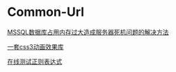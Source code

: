 # Common-Url

[MSSQL数据库占用内存过大造成服务器死机问题的解决方法](http://www.jb51.net/article/39558.htm)

[一套css3动画效果库](https://www.awesomes.cn/repo/daneden/animate-css)

[在线测试正则表达式](http://tool.lu/regex/)
